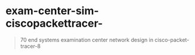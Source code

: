 # exam-center-sim-ciscopackettracer-
>70 end systems examination center network design in cisco-packet-tracer-8

